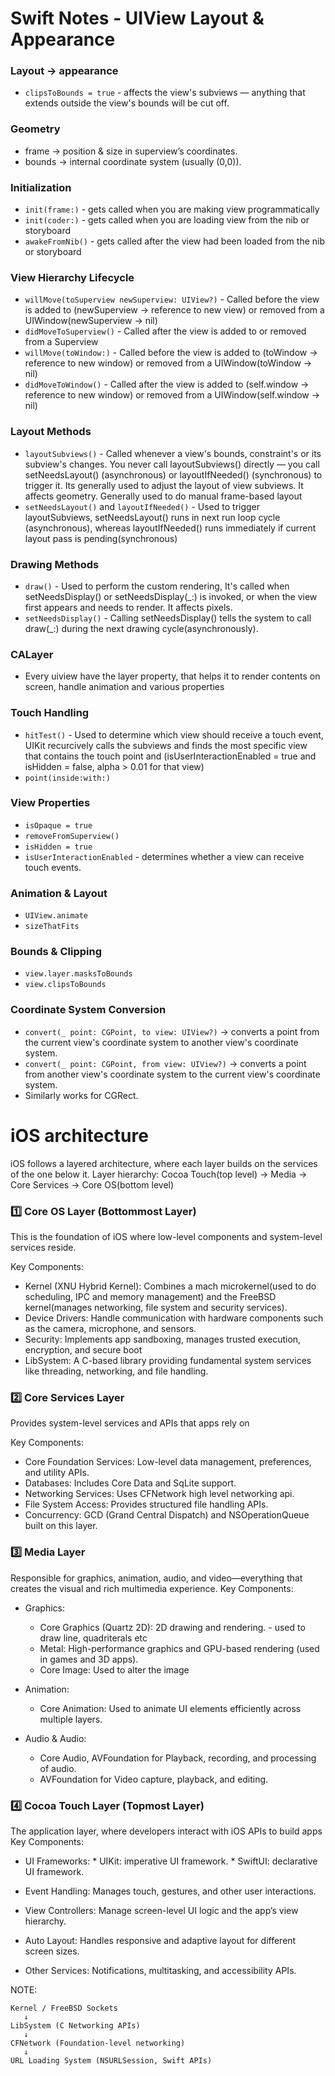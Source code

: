 # Swift Notes - UIView Layout & Appearance

### Layout → appearance 

- `clipsToBounds = true` - affects the view's subviews — anything that extends outside the view's bounds will be cut off.

### Geometry
- frame → position & size in superview’s coordinates.
- bounds → internal coordinate system (usually (0,0)).

### Initialization

- `init(frame:)` - gets called when you are making view programmatically
- `init(coder:)` - gets called when you are loading view from the nib or storyboard
- `awakeFromNib()` - gets called after the view had been loaded from the nib or storyboard

### View Hierarchy Lifecycle

- `willMove(toSuperview newSuperview: UIView?)` - Called before the view is added to (newSuperview → reference to new view) or removed from a UIWindow(newSuperview → nil)
- `didMoveToSuperview()` - Called after the view is added to or removed from a Superview
- `willMove(toWindow:)` - Called before the view is added to (toWindow → reference to new window) or removed from a UIWindow(toWindow → nil)
- `didMoveToWindow()` - Called after the view is added to (self.window → reference to new window) or removed from a UIWindow(self.window → nil)

### Layout Methods

- `layoutSubviews()` - Called whenever a view's bounds, constraint's or its subview's changes. You never call layoutSubviews() directly — you call setNeedsLayout() (asynchronous) or layoutIfNeeded() (synchronous) to trigger it. Its generally used to adjust the layout of view subviews. It affects geometry. Generally used to do manual frame-based layout
- `setNeedsLayout()` and `layoutIfNeeded()` - Used to trigger layoutSubviews, setNeedsLayout() runs in next run loop cycle (asynchronous), whereas layoutIfNeeded() runs immediately if current layout pass is pending(synchronous)

### Drawing Methods

- `draw()` - Used to perform the custom rendering, It's called when setNeedsDisplay() or setNeedsDisplay(_:) is invoked, or when the view first appears and needs to render. It affects pixels.
- `setNeedsDisplay()` - Calling setNeedsDisplay() tells the system to call draw(_:) during the next drawing cycle(asynchronously).

### CALayer

- Every uiview have the layer property, that helps it to render contents on screen, handle animation and various properties

### Touch Handling

- `hitTest()` - Used to determine which view should receive a touch event, UIKit recurcively calls the subviews and finds the most specific view that contains the touch point and (isUserInteractionEnabled = true and isHidden = false, alpha > 0.01 for that view)
- `point(inside:with:)`

### View Properties

- `isOpaque = true`
- `removeFromSuperview()`
- `isHidden = true`
- `isUserInteractionEnabled` - determines whether a view can receive touch events.

### Animation & Layout

- `UIView.animate`
- `sizeThatFits`

### Bounds & Clipping

- `view.layer.masksToBounds`
- `view.clipsToBounds`

### Coordinate System Conversion

- `convert(_ point: CGPoint, to view: UIView?)` → converts a point from the current view's coordinate system to another view's coordinate system.
- `convert(_ point: CGPoint, from view: UIView?)` → converts a point from another view's coordinate system to the current view's coordinate system.
- Similarly works for CGRect.



# iOS architecture



iOS follows a layered architecture, where each layer builds on the services of the one below it. 
Layer hierarchy:  Cocoa Touch(top level) → Media → Core Services → Core OS(bottom level)


### 1️⃣ Core OS Layer (Bottommost Layer)
This is the foundation of iOS where low-level components and system-level services reside.

Key Components:
- Kernel (XNU Hybrid Kernel): 
    Combines a mach microkernel(used to do scheduling, IPC and memory management) and the FreeBSD kernel(manages networking, file system and security services).
- Device Drivers: 
    Handle communication with hardware components such as the camera, microphone, and sensors.
- Security: Implements app sandboxing, manages trusted execution, encryption, and secure boot
- LibSystem: A C-based library providing fundamental system services like threading, networking, and file handling.


### 2️⃣ Core Services Layer
Provides system-level services and APIs that apps rely on

Key Components:
- Core Foundation Services: Low-level data management, preferences, and utility APIs.
- Databases: Includes Core Data and SqLite support.
- Networking Services: Uses CFNetwork high level networking api.
- File System Access: Provides structured file handling APIs.
- Concurrency: GCD (Grand Central Dispatch) and NSOperationQueue built on this layer.


### 3️⃣ Media Layer
Responsible for graphics, animation, audio, and video—everything that creates the visual and rich multimedia experience.
Key Components:
- Graphics:
	*	Core Graphics (Quartz 2D): 2D drawing and rendering. - used to draw line, quadriterals etc
	*	Metal: High-performance graphics and GPU-based rendering (used in games and 3D apps).
	*	Core Image: Used to alter the image

- Animation:
	*	Core Animation: Used to animate UI elements efficiently across multiple layers.


- Audio & Audio:
	*	Core Audio, AVFoundation for Playback, recording, and processing of audio.
	*	AVFoundation for Video capture, playback, and editing.

### 4️⃣ Cocoa Touch Layer (Topmost Layer)
The application layer, where developers interact with iOS APIs to build apps
Key Components:


-	UI Frameworks:
	    *	UIKit: imperative UI framework.
	    *	SwiftUI: declarative UI framework.


-	Event Handling: Manages touch, gestures, and other user interactions.


-	View Controllers: Manage screen-level UI logic and the app’s view hierarchy.
-	Auto Layout: Handles responsive and adaptive layout for different screen sizes.
-	Other Services: Notifications, multitasking, and accessibility APIs.



NOTE:
```
Kernel / FreeBSD Sockets 
   ↓
LibSystem (C Networking APIs)
   ↓
CFNetwork (Foundation-level networking)
   ↓
URL Loading System (NSURLSession, Swift APIs)
```
